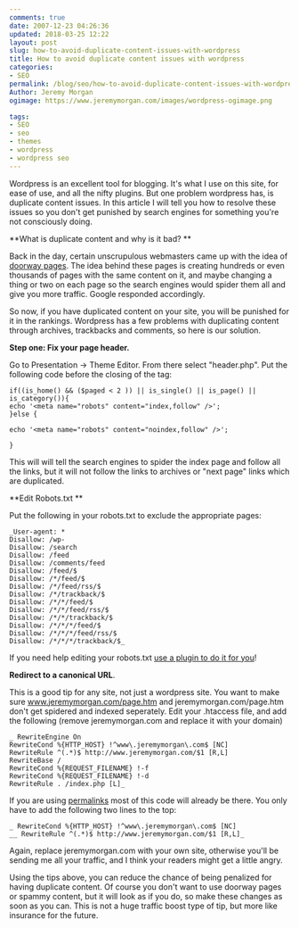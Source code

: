 ```yaml
---
comments: true
date: 2007-12-23 04:26:36
updated: 2018-03-25 12:22
layout: post
slug: how-to-avoid-duplicate-content-issues-with-wordpress
title: How to avoid duplicate content issues with wordpress
categories:
- SEO
permalink: /blog/seo/how-to-avoid-duplicate-content-issues-with-wordpress/
Author: Jeremy Morgan
ogimage: https://www.jeremymorgan.com/images/wordpress-ogimage.png

tags:
- SEO
- seo
- themes
- wordpress
- wordpress seo
---
```


Wordpress is an excellent tool for blogging. It's what I use on this site, for ease of use, and all the nifty plugins. But one problem wordpress has, is duplicate content issues. In this article I will tell you how to resolve these issues so you don't get punished by search engines for something you're not consciously doing.

**What is duplicate content and why is it bad?   **

Back in the day, certain unscrupulous webmasters came up with the idea of [doorway pages](http://en.wikipedia.org/wiki/Doorway_pages). The idea behind these pages is creating hundreds or even thousands of pages with the same content on it, and maybe changing a thing or two on each page so the search engines would spider them all and give you more traffic. Google responded accordingly.

So now, if you have duplicated content on your site, you will be punished for it in the rankings. Wordpress has a few problems with duplicating content through archives, trackbacks and comments, so here is our solution.

**Step one: Fix your page header.**

Go to Presentation -> Theme Editor. From there select "header.php". Put the following code before the closing of the <head> tag:

```
if((is_home() && ($paged < 2 )) || is_single() || is_page() || is_category()){
echo '<meta name="robots" content="index,follow" />';
}else {

echo '<meta name="robots" content="noindex,follow" />';

}

```
This will will tell the search engines to spider the index page and follow all the links, but it will not follow the links to archives or "next page" links which are duplicated.

**Edit Robots.txt **

Put the following in your robots.txt to exclude the appropriate pages:

```
_User-agent: *
Disallow: /wp-
Disallow: /search
Disallow: /feed
Disallow: /comments/feed
Disallow: /feed/$
Disallow: /*/feed/$
Disallow: /*/feed/rss/$
Disallow: /*/trackback/$
Disallow: /*/*/feed/$
Disallow: /*/*/feed/rss/$
Disallow: /*/*/trackback/$
Disallow: /*/*/*/feed/$
Disallow: /*/*/*/feed/rss/$
Disallow: /*/*/*/trackback/$_
```

If you need help editing your robots.txt [use a plugin to do it for you](http://adambrown.info/b/widgets/kb-robots-txt/)!

**Redirect to a canonical URL**.

This is a good tip for any site, not just a wordpress site. You want to make sure www.jeremymorgan.com/page.htm and jeremymorgan.com/page.htm don't get spidered and indexed seperately. Edit your .htaccess file, and add the following (remove jeremymorgan.com and replace it with your domain)

```
_ RewriteEngine On
RewriteCond %{HTTP_HOST} !^www\.jeremymorgan\.com$ [NC]
RewriteRule ^(.*)$ http://www.jeremymorgan.com/$1 [R,L]
RewriteBase /
RewriteCond %{REQUEST_FILENAME} !-f
RewriteCond %{REQUEST_FILENAME} !-d
RewriteRule . /index.php [L]_ 
```

If you are using [permalinks](http://codex.wordpress.org/Using_Permalinks) most of this code will already be there. You only have to add the following two lines to the top:
```
_ RewriteCond %{HTTP_HOST} !^www\.jeremymorgan\.com$ [NC]
__ RewriteRule ^(.*)$ http://www.jeremymorgan.com/$1 [R,L]_
```

Again, replace jeremymorgan.com with your own site, otherwise you'll be sending me all your traffic, and I think your readers might get a little angry.

Using the tips above, you can reduce the chance of being penalized for having duplicate content. Of course you don't want to use doorway pages or spammy content, but it will look as if you do, so make these changes as soon as you can. This is not a huge traffic boost type of tip, but more like insurance for the future.
